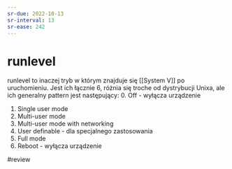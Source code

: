 ```yaml
---
sr-due: 2022-10-13
sr-interval: 13
sr-ease: 242
---
```


# runlevel
runlevel to inaczej tryb w którym znajduje się [[System V]] po uruchomieniu. Jest ich łącznie 6, różnia się troche od dystrybucji Unixa, ale ich generalny pattern jest następujący:
0. Off - wyłącza urządzenie
1. Single user mode
2. Multi-user mode
3. Multi-user mode with networking
4. User definable - dla specjalnego zastosowania
5. Full mode
6. Reboot - wyłącza urządzenie

#review
